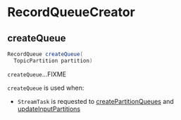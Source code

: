 # RecordQueueCreator

## <span id="createQueue"> createQueue

```java
RecordQueue createQueue(
  TopicPartition partition)
```

`createQueue`...FIXME

`createQueue` is used when:

* `StreamTask` is requested to [createPartitionQueues](StreamTask.md#createPartitionQueues) and [updateInputPartitions](StreamTask.md#updateInputPartitions)
